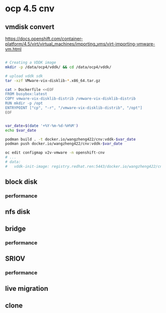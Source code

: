 # ocp 4.5 cnv

## vmdisk convert
https://docs.openshift.com/container-platform/4.5/virt/virtual_machines/importing_vms/virt-importing-vmware-vm.html


```bash

# Creating a VDDK image
mkdir -p /data/ocp4/vddk/ && cd /data/ocp4/vddk/

# upload vddk sdk
tar -xzf VMware-vix-disklib-*.x86_64.tar.gz

cat > Dockerfile <<EOF
FROM busybox:latest
COPY vmware-vix-disklib-distrib /vmware-vix-disklib-distrib
RUN mkdir -p /opt
ENTRYPOINT ["cp", "-r", "/vmware-vix-disklib-distrib", "/opt"]
EOF


var_date=$(date '+%Y-%m-%d-%H%M')
echo $var_date

podman build . -t docker.io/wangzheng422/cnv:vddk-$var_date
podman push docker.io/wangzheng422/cnv:vddk-$var_date

oc edit configmap v2v-vmware -n openshift-cnv
# ...
# data:
#   vddk-init-image: registry.redhat.ren:5443/docker.io/wangzheng422/cnv:vddk-2020-08-10-1358


```


## block disk

### performance

## nfs disk



## bridge

### performance

## SRIOV

### performance

## live migration




## clone



